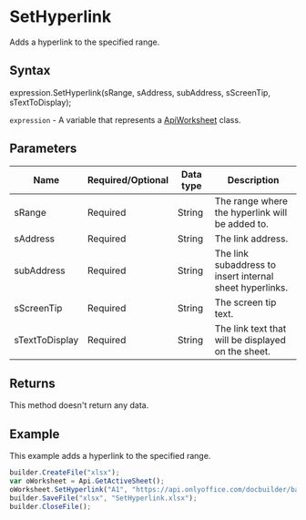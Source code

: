 # SetHyperlink

Adds a hyperlink to the specified range.

## Syntax

expression.SetHyperlink(sRange, sAddress, subAddress, sScreenTip, sTextToDisplay);

`expression` - A variable that represents a [ApiWorksheet](../ApiWorksheet.md) class.

## Parameters

| **Name** | **Required/Optional** | **Data type** | **Description** |
| ------------- | ------------- | ------------- | ------------- |
| sRange | Required | String | The range where the hyperlink will be added to. |
| sAddress | Required | String | The link address. |
| subAddress | Required | String | The link subaddress to insert internal sheet hyperlinks. |
| sScreenTip | Required | String | The screen tip text. |
| sTextToDisplay | Required | String | The link text that will be displayed on the sheet. |

## Returns

This method doesn't return any data.

## Example

This example adds a hyperlink to the specified range.

```javascript
builder.CreateFile("xlsx");
var oWorksheet = Api.GetActiveSheet();
oWorksheet.SetHyperlink("A1", "https://api.onlyoffice.com/docbuilder/basic", "Api ONLYOFFICE", "ONLYOFFICE for developers");
builder.SaveFile("xlsx", "SetHyperlink.xlsx");
builder.CloseFile();
```